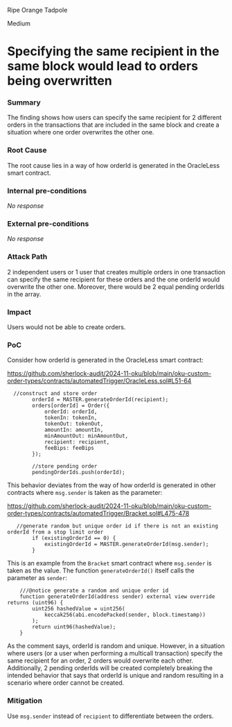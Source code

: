 Ripe Orange Tadpole

Medium

# Specifying the same recipient in the same block would lead to orders being overwritten

### Summary

The finding shows how users can specify the same recipient for 2 different orders in the transactions that are included in the same block and create a situation where one order overwrites the other one.

### Root Cause

The root cause lies in a way of how orderId is generated in the OracleLess smart contract.

### Internal pre-conditions

_No response_

### External pre-conditions

_No response_

### Attack Path

2 independent users or 1 user that creates multiple orders in one transaction can specify the same recipient for these orders and the one orderId would overwrite the other one. Moreover, there would be 2 equal pending orderIds in the array.

### Impact

Users would not be able to create orders.

### PoC

Consider how orderId is generated in the OracleLess smart contract:

https://github.com/sherlock-audit/2024-11-oku/blob/main/oku-custom-order-types/contracts/automatedTrigger/OracleLess.sol#L51-64
```solidity
  //construct and store order
        orderId = MASTER.generateOrderId(recipient);
        orders[orderId] = Order({
            orderId: orderId,
            tokenIn: tokenIn,
            tokenOut: tokenOut,
            amountIn: amountIn,
            minAmountOut: minAmountOut,
            recipient: recipient,
            feeBips: feeBips
        });

        //store pending order
        pendingOrderIds.push(orderId);

```

This behavior deviates from the way of how orderId is generated in other contracts where `msg.sender` is taken as the parameter:

https://github.com/sherlock-audit/2024-11-oku/blob/main/oku-custom-order-types/contracts/automatedTrigger/Bracket.sol#L475-478
```solidity
   //generate random but unique order id if there is not an existing orderId from a stop limit order
        if (existingOrderId == 0) {
            existingOrderId = MASTER.generateOrderId(msg.sender);
        }
```

This is an example from the `Bracket` smart contract where `msg.sender` is taken as the value. The function `generateOrderId()` itself calls the parameter as `sender`:

```solidity
    ///@notice generate a random and unique order id
    function generateOrderId(address sender) external view override returns (uint96) {
        uint256 hashedValue = uint256(
            keccak256(abi.encodePacked(sender, block.timestamp))
        );
        return uint96(hashedValue);
    }
```

As the comment says, orderId is random and unique. However, in a situation where users (or a user when performing a multicall transaction) specify the same recipient for an order, 2 orders would overwrite each other. Additionally, 2 pending orderIds will be created completely breaking the intended behavior that says that orderId is unique and random resulting in a scenario where order cannot be created.

### Mitigation

Use `msg.sender` instead of `recipient` to differentiate between the orders.
